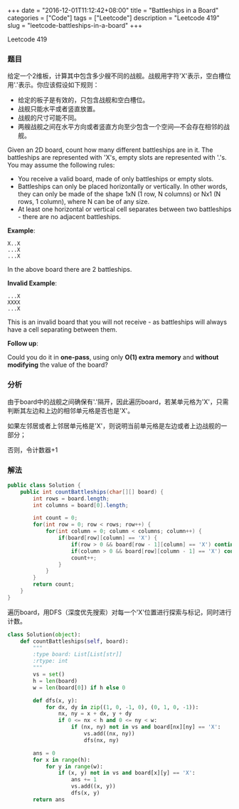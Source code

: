 +++
date = "2016-12-01T11:12:42+08:00"
title = "Battleships in a Board"
categories = ["Code"]
tags = ["Leetcode"]
description = "Leetcode 419"
slug = "leetcode-battleships-in-a-board"
+++


Leetcode 419

### 题目

给定一个2维板，计算其中包含多少艘不同的战舰。战舰用字符'X'表示，空白槽位用'.'表示。你应该假设如下规则：

* 给定的板子是有效的，只包含战舰和空白槽位。
* 战舰只能水平或者竖直放置。
* 战舰的尺寸可能不同。
* 两艘战舰之间在水平方向或者竖直方向至少包含一个空间—不会存在相邻的战舰。

Given an 2D board, count how many different battleships are in it. The battleships are represented with 'X's, empty slots are represented with '.'s. You may assume the following rules:

* You receive a valid board, made of only battleships or empty slots.
* Battleships can only be placed horizontally or vertically. In other words, they can only be made of the shape 1xN (1 row, N columns) or Nx1 (N rows, 1 column), where N can be of any size.
* At least one horizontal or vertical cell separates between two battleships - there are no adjacent battleships.

__Example__:

```
X..X
...X
...X
```

In the above board there are 2 battleships.

__Invalid Example__:

```
...X
XXXX
...X
```

This is an invalid board that you will not receive - as battleships will always have a cell separating between them.

__Follow up__:

Could you do it in __one-pass__, using only __O(1) extra memory__ and __without modifying__ the value of the board?

### 分析

由于board中的战舰之间确保有'.'隔开，因此遍历board，若某单元格为'X'，只需判断其左边和上边的相邻单元格是否也是'X'。

如果左邻居或者上邻居单元格是'X'，则说明当前单元格是左边或者上边战舰的一部分；

否则，令计数器+1

### 解法

```java
public class Solution {
    public int countBattleships(char[][] board) {
        int rows = board.length;
        int columns = board[0].length;

        int count = 0;
        for(int row = 0; row < rows; row++) {
            for(int column = 0; column < columns; column++) {
                if(board[row][column] == 'X') {
                    if(row > 0 && board[row - 1][column] == 'X') continue;
                    if(column > 0 && board[row][column - 1] == 'X') continue;
                    count++;
                }
            }
        }
        return count;
    }
}
```

遍历board，用DFS（深度优先搜索）对每一个'X'位置进行探索与标记，同时进行计数。

```python
class Solution(object):
    def countBattleships(self, board):
        """
        :type board: List[List[str]]
        :rtype: int
        """
        vs = set()
        h = len(board)
        w = len(board[0]) if h else 0

        def dfs(x, y):
            for dx, dy in zip((1, 0, -1, 0), (0, 1, 0, -1)):
                nx, ny = x + dx, y + dy
                if 0 <= nx < h and 0 <= ny < w:
                    if (nx, ny) not in vs and board[nx][ny] == 'X':
                        vs.add((nx, ny))
                        dfs(nx, ny)

        ans = 0
        for x in range(h):
            for y in range(w):
                if (x, y) not in vs and board[x][y] == 'X':
                    ans += 1
                    vs.add((x, y))
                    dfs(x, y)
        return ans
```
